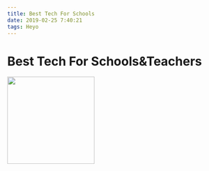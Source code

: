 ```yaml
---
title: Best Tech For Schools
date: 2019-02-25 7:40:21
tags: Heyo
---
```


# Best Tech For Schools&Teachers


[<img width="200" src="https://images-na.ssl-images-amazon.com/images/I/71NOZKDT24L._SL1242_.jpg">](http://google.com/)



